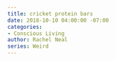 ```yaml
---
title: cricket protein bars
date: 2018-10-10 04:00:00 -07:00
categories:
- Conscious Living
author: Rachel Neal
series: Weird
---
```


